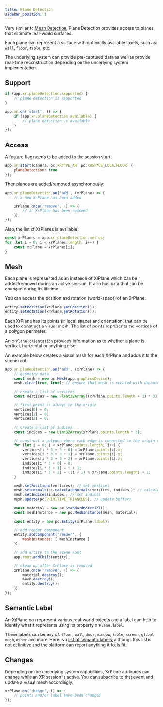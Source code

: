 ```yaml
---
title: Plane Detection
sidebar_position: 1
---
```


Very similar to [Mesh Detection][1], Plane Detection provides access to planes that estimate real-world surfaces.

Each plane can represent a surface with optionally available labels, such as: `wall`, `floor`, `table`, etc.

The underlying system can provide pre-captured data as well as provide real-time reconstruction depending on the underlying system implementation.
## Support

```javascript
if (app.xr.planeDetection.supported) {
    // plane detection is supported
}

app.xr.on('start', () => {
    if (app.xr.planeDetection.available) {
        // plane detection is available
    }
});
```

## Access

A feature flag needs to be added to the session start:

```javascript
app.xr.start(camera, pc.XRTYPE_AR, pc.XRSPACE_LOCALFLOOR, {
    planeDetection: true
});
```

Then planes are added/removed asynchronously:

```javascript
app.xr.planeDetection.on('add', (xrPlane) => {
    // a new XrPlane has been added

    xrPlane.once('remove', () => {
        // an XrPlane has been removed
    });
});
```

Also, the list of XrPlanes is available:

```javascript
const xrPlanes = app.xr.planeDetection.meshes;
for (let i = 0; i < xrPlanes.length; i++) {
    const xrPlane = xrPlanes[i];
}
```

## Mesh

Each plane is represented as an instance of XrPlane which can be added/removed during an active session. It also has data that can be changed during its lifetime.

You can access the position and rotation (world-space) of an XrPlane:

```javascript
entity.setPosition(xrPlane.getPosition());
entity.setRotation(xrPlane.getRotation());
```

Each XrPlane has its points (in local space) and orientation, that can be used to construct a visual mesh. The list of points represents the vertices of a polygon perimeter.

An `xrPlane.orientation` provides information as to whether a plane is vertical, horizontal or anything else.

An example below creates a visual mesh for each XrPlane and adds it to the scene root:

```javascript
app.xr.planeDetection.on('add', (xrPlane) => {
    // geometry data
    const mesh = new pc.Mesh(app.graphicsDevice);
    mesh.clear(true, true); // ensure that mesh is created with dynamic buffers

    // create a list of vertices
    const vertices = new Float32Array((xrPlane.points.length + 1) * 3);

    // first point is always in the origin
    vertices[0] = 0;
    vertices[1] = 0;
    vertices[2] = 0;

    // create a list of indices
    const indices = new Uint32Array(xrPlane.points.length * 3);

    // construct a polygon where each edge is connected to the origin of a mesh
    for (let i = 0; i < xrPlane.points.length; i++) {
        vertices[i * 3 + 3 + 0] = xrPlane.points[i].x;
        vertices[i * 3 + 3 + 1] = xrPlane.points[i].y;
        vertices[i * 3 + 3 + 2] = xrPlane.points[i].z;
        indices[i * 3 + 0] = 0;
        indices[i * 3 + 1] = i + 1;
        indices[i * 3 + 2] = ((i + 1) % xrPlane.points.length) + 1;
    }

    mesh.setPositions(vertices); // set vertices
    mesh.setNormals(pc.calculateNormals(vertices, indices)); // calculate normals
    mesh.setIndices(indices); // set indices
    mesh.update(pc.PRIMITIVE_TRIANGLES); // update buffers

    const material = new pc.StandardMaterial();
    const meshInstance = new pc.MeshInstance(mesh, material);

    const entity = new pc.Entity(xrPlane.label);

    // add render component
    entity.addComponent('render', {
        meshInstances: [ meshInstance ]
    });

    // add entity to the scene root
    app.root.addChild(entity);

    // clean up after XrPlane is removed
    xrPlane.once('remove', () => {
        material.destroy();
        mesh.destroy();
        entity.destroy();
    });
});
```

## Semantic Label

An XrPlane can represent various real-world objects and a label can help to identify what it represents using its property `XrPlane.label`.

These labels can be any of: `floor`, `wall`, `door`, `window`, `table`, `screen`, `global mesh`, `other` and more. Here is a [list of semantic labels][2], although this list is not definitive and the platform can report anything it feels fit.

## Changes

Depending on the underlying system capabilities, XrPlane attributes can change while an XR session is active. You can subscribe to that event and update a visual mesh accordingly:

```javascript
xrPlane.on('change', () => {
    // points and/or label have been changed
});
```

[1]: /user-manual/xr/ar/mesh-detection/
[2]: https://github.com/immersive-web/semantic-labels/blob/master/labels.json
